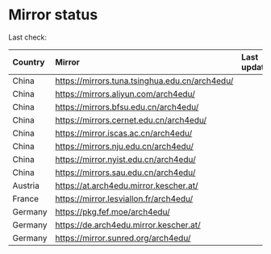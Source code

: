 <script src="./time.js"></script>
# Mirror status
Last check: <script type="text/javascript">localize(1718633959.5465255);</script>

|Country|Mirror|Last update|
|:------|:-----|:----------|
|China|https://mirrors.tuna.tsinghua.edu.cn/arch4edu/|<script type="text/javascript">localize(1718606102);</script>|
|China|https://mirrors.aliyun.com/arch4edu/|<script type="text/javascript">localize(1718606102);</script>|
|China|https://mirrors.bfsu.edu.cn/arch4edu/|<script type="text/javascript">localize(1718606102);</script>|
|China|https://mirrors.cernet.edu.cn/arch4edu/|<script type="text/javascript">localize(1718606102);</script>|
|China|https://mirror.iscas.ac.cn/arch4edu/|<script type="text/javascript">localize(1718606102);</script>|
|China|https://mirrors.nju.edu.cn/arch4edu/|<script type="text/javascript">localize(1718562737);</script>|
|China|https://mirror.nyist.edu.cn/arch4edu/|<script type="text/javascript">localize(1718606102);</script>|
|China|https://mirrors.sau.edu.cn/arch4edu/|<script type="text/javascript">localize(1718606102);</script>|
|Austria|https://at.arch4edu.mirror.kescher.at/|<script type="text/javascript">localize(1718606102);</script>|
|France|https://mirror.lesviallon.fr/arch4edu/|<script type="text/javascript">localize(1718606102);</script>|
|Germany|https://pkg.fef.moe/arch4edu/|<script type="text/javascript">localize(1718606102);</script>|
|Germany|https://de.arch4edu.mirror.kescher.at/|<script type="text/javascript">localize(1718606102);</script>|
|Germany|https://mirror.sunred.org/arch4edu/|<script type="text/javascript">localize(1718606102);</script>|

<script src="./tablefilter/tablefilter.js"></script>
<script src="./table.js"></script>